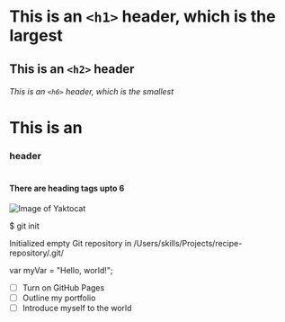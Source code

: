 # This is an `<h1>` header, which is the largest
## This is an `<h2>` header
###### This is an `<h6>` header, which is the smallest
# This is an <h3> header
# <h4> There are heading tags upto 6
![Image of Yaktocat](https://octodex.github.com/images/yaktocat.png)

$ git init

Initialized empty Git repository in /Users/skills/Projects/recipe-repository/.git/

var myVar = "Hello, world!";
- [ ] Turn on GitHub Pages
- [ ] Outline my portfolio
- [ ] Introduce myself to the world

